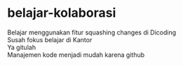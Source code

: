 # belajar-kolaborasi
Belajar menggunakan fitur squashing changes di Dicoding  
Susah fokus belajar di Kantor  
Ya gitulah  
Manajemen kode menjadi mudah karena github
